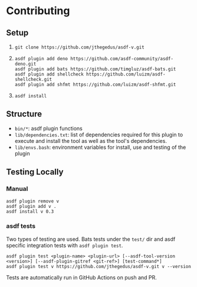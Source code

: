# Contributing

## Setup

1. `git clone https://github.com/jthegedus/asdf-v.git`
1. ```
   asdf plugin add deno https://github.com/asdf-community/asdf-deno.git
   asdf plugin add bats https://github.com/timgluz/asdf-bats.git
   asdf plugin add shellcheck https://github.com/luizm/asdf-shellcheck.git
   asdf plugin add shfmt https://github.com/luizm/asdf-shfmt.git
   ```
1. `asdf install`

## Structure

- `bin/*`: asdf plugin functions
- `lib/dependencies.txt`: list of dependencies required for this plugin to
  execute and install the tool as well as the tool's dependencies.
- `lib/envs.bash`: environment variables for install, use and testing of the
  plugin

## Testing Locally

### Manual

```shell
asdf plugin remove v
asdf plugin add v .
asdf install v 0.3
```

### asdf tests

Two types of testing are used. Bats tests under the `test/` dir and asdf
specific integration tests with `asdf plugin test`.

```shell
asdf plugin test <plugin-name> <plugin-url> [--asdf-tool-version <version>] [--asdf-plugin-gitref <git-ref>] [test-command*]
asdf plugin test v https://github.com/jthegedus/asdf-v.git v --version
```

Tests are automatically run in GitHub Actions on push and PR.
